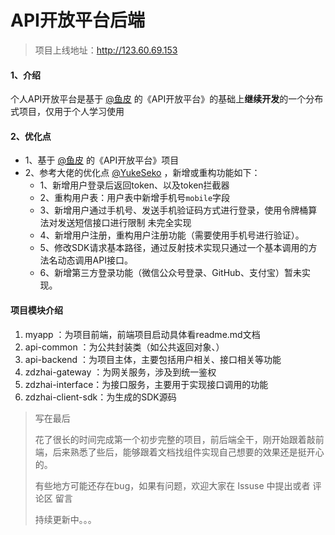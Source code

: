# API开放平台后端

> 项目上线地址：http://123.60.69.153 

#### 1、介绍

个人API开放平台是基于 [@鱼皮](https://space.bilibili.com/12890453)  的《API开放平台》的基础上**继续开发**的一个分布式项目，仅用于个人学习使用

#### 2、优化点
- 1、基于 [@鱼皮](https://space.bilibili.com/12890453)  的《API开放平台》项目
- 2、参考大佬的优化点 [@YukeSeko](https://github.com/YukeSeko/YukeSeko-Interface) ，新增或重构功能如下：
  - 1、新增用户登录后返回token、以及token拦截器
  - 2、重构用户表：用户表中新增手机号`mobile`字段
  - 3、新增用户通过手机号、发送手机验证码方式进行登录，使用令牌桶算法对发送短信接口进行限制 未完全实现
  - 4、新增用户注册，重构用户注册功能（需要使用手机号进行验证）。
  - 5、修改SDK请求基本路径，通过反射技术实现只通过一个基本调用的方法名动态调用API接口。
  - 6、新增第三方登录功能（微信公众号登录、GitHub、支付宝）暂未实现。

#### 项目模块介绍

1.  myapp ：为项目前端，前端项目启动具体看readme.md文档
2.  api-common ：为公共封装类（如公共返回对象、）
3.  api-backend ：为项目主体，主要包括用户相关、接口相关等功能
4.  zdzhai-gateway ：为网关服务，涉及到统一鉴权
7.  zdzhai-interface：为接口服务，主要用于实现接口调用的功能
8.  zdzhai-client-sdk：为生成的SDK源码

> 写在最后
>
> 花了很长的时间完成第一个初步完整的项目，前后端全干，刚开始跟着敲前端，后来熟悉了些后，能够跟着文档找组件实现自己想要的效果还是挺开心的。
>
> 有些地方可能还存在bug，如果有问题，欢迎大家在 Issuse 中提出或者 评论区 留言
>
> 持续更新中。。。